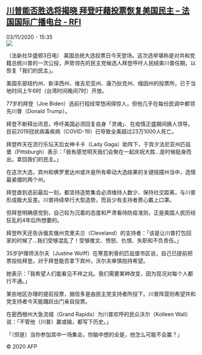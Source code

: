 <!--1604418900000-->
[川普能否胜选将揭晓 拜登吁藉投票恢复美国民主 – 法国国际广播电台 - RFI](http://www.rfi.fr//cn/contenu/20201103-%E5%B7%9D%E6%99%AE%E8%83%BD%E5%90%A6%E8%83%9C%E9%80%89%E5%B0%86%E6%8F%AD%E6%99%93-%E6%8B%9C%E7%99%BB%E5%90%81%E8%97%89%E6%8A%95%E7%A5%A8%E6%81%A2%E5%A4%8D%E7%BE%8E%E5%9B%BD%E6%B0%91%E4%B8%BB)
------

<div>03/11/2020 - 15:35</div><img src="https://s.rfi.fr/media/display/9104d720-1de5-11eb-878c-005056a964fe/w:310/p:16x9/int0026b.201103223502.jpg"><div class="t-content__body u-clearfix"><p>（法新社华盛顿3日电）    美国总统大选投票日今天登场。这次选举堪称是对共和党籍总统川普的一次公投，声势领先的民主党候选人拜登呼吁人民结束川普任期，以恢复「我们的民主」。</p><p>    美国东部纽约州、新泽西州、维吉尼亚州、康乃狄克州、缅因州的投票所，已于当地时间上午6时（台湾时间晚间7时）开放。</p><p>    77岁的拜登（Joe Biden）选前行程经常悠闲得惊人，但他几乎在每份民调中都领先川普（Donald Trump）。</p><p>    拜登不断释出讯息，呼吁美国必须回复自身「灵魂」、在疫情正盛期间换人领导。目前2019冠状病毒疾病（COVID-19）已导致全美超过23万1000人死亡。</p><p>    拜登昨天在流行乐坛天后女神卡卡（Lady Gaga）助阵下，于宾夕法尼亚州匹兹堡（Pittsburgh）表示：「我有感觉明天我们会聚在一起庆祝大胜…是时候挺身而出，拿回我们的民主。」</p><p>    在这次大选，宾州和佛罗里达州或许是所有牵动大选结果的关键摇摆州当中，选情最紧绷的两个州。</p><p>    拜登直到选前最后一刻，都坚持造势集会必须维持人数少、保持社交距离，与川普形成极大反差。川普持续举行大型造势，而且少有支持者费心戴上口罩。</p><p>    但拜登明确感觉到，自己较为沉着的态度和严肃看待防疫准则，正是美国人民历经狂乱的4年后所想要的。</p><p>    拜登昨天还告诉俄亥俄州克里夫兰（Cleveland）的支持者：「该是让川普打包回家的时候了…我们受够混乱了！受够推文、愤怒、仇恨、失职和不负责任。」</p><p>    35岁护理师沃尔夫（Justine Wolff）在寒意刺骨的匹兹堡市区说，自己已提前把票投给拜登。对于拜登能否拿下宾州，沃尔夫审慎抱持希望。</p><p>    她表示：「我希望人们能看见不祥之兆。我们需要某种改变，因为现况对每个人都行不通。」</p><p>    某些地区办理的提前投票，据信多是由民主党支持者所投下。川普阵营则希望共和党支持者今天能踊跃出门亲自投票。</p><p>    在密西根州大急流城（Grand Rapids）为川普欢呼的民众沃尔（Kolleen Wall）说：「不管他（川普）赢或输，都写下历史。」</p><p>    「（但是）当你参加其中一场集会，你脑中想的全是，他怎么可能不会赢？」</p><p class="t-copyright">© 2020 AFP</p>        </div>
